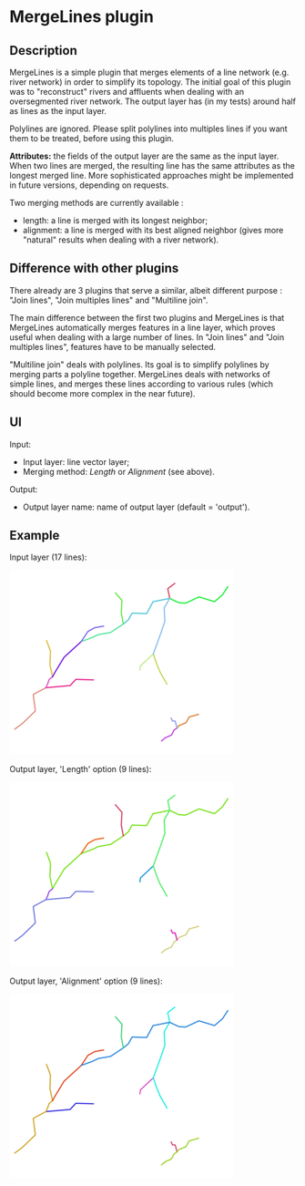 MergeLines plugin
=================

Description
-----------

MergeLines is a simple plugin that merges elements of a line network (e.g. river network) in order to simplify its topology. The initial goal of this plugin was to "reconstruct" rivers and affluents when dealing with an oversegmented river network. The output layer has (in my tests) around half as lines as the input layer.

Polylines are ignored. Please split polylines into multiples lines if you want them to be treated, before using this plugin.

**Attributes:** the fields of the output layer are the same as the input layer. When two lines are merged, the resulting line has the same attributes as the longest merged line. More sophisticated approaches might be implemented in future versions, depending on requests.

Two merging methods are currently available :

* length: a line is merged with its longest neighbor;
* alignment: a line is merged with its best aligned neighbor (gives more "natural" results when dealing with a river network).

Difference with other plugins
-----------------------------

There already are 3 plugins that serve a similar, albeit different purpose : "Join lines", "Join multiples lines" and "Multiline join".

The main difference between the first two plugins and MergeLines is that MergeLines automatically merges features in a line layer, which proves useful when dealing with a large number of lines. In "Join lines" and "Join multiples lines", features have to be manually selected.

"Multiline join" deals with polylines. Its goal is to simplify polylines by merging parts a polyline together. MergeLines deals with networks of simple lines, and merges these lines according to various rules (which should become more complex in the near future).

UI
--

Input:

* Input layer: line vector layer;
* Merging method: *Length* or *Alignment* (see above).

Output:

* Output layer name: name of output layer (default = 'output').

Example
-------

Input layer (17 lines):

![Input layer](/img/demo_input.png "Input layer")

Output layer, 'Length' option (9 lines):

![Output layer](/img/demo_output_length.png "Output layer")

Output layer, 'Alignment' option (9 lines):

![Output layer](/img/demo_output_alignment.png "Output layer")
